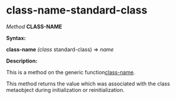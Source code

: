 class-name-standard-class
=========================

*Method* **CLASS-NAME**

**Syntax:**

**class-name** *(class* standard-class) => *name*

**Description:**

This is a method on the generic function[class-name](class-name.md).

This method returns the value which was associated with the class metaobject during initialization or reinitialization.
